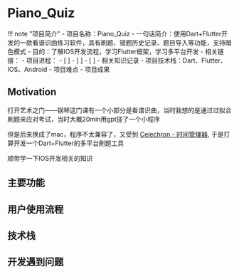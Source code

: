 # Piano_Quiz

!!! note "项目简介"
    - 项目名称：Piano_Quiz
    - 一句话简介：使用Dart+Flutter开发的一款看谱识曲练习软件，具有刷题、错题历史记录、题目导入等功能，支持暗色模式
    - 目的：了解IOS开发流程，学习Flutter框架，学习多平台开发
    - 相关链接：
    - 项目进程：
      - [ ] 
      - [ ] 
      - [ ] 
    - 相关知识记录
    - 项目技术栈：Dart、Flutter、IOS、Android
    - 项目难点
    - 项目成果


## Motivation

打开艺术之门——钢琴这门课有一个小部分是看谱识曲，当时我想的是通过过拟合刷题来应对考试，当时大概20min用gpt搓了一个小程序

但是后来换成了mac，程序不太兼容了，又受到 [Celechron - 时间管理器](https://celechron.top/), 于是打算开发一个Dart+Flutter的多平台刷题工具

顺带学一下IOS开发相关的知识



## 主要功能


## 用户使用流程


## 技术栈

## 开发遇到问题
